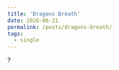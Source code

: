 ```yaml
---
title: 'Dragons Breath'
date: 2026-06-21
permalink: /posts/dragons-breath/
tags:
  - single
---
```


?